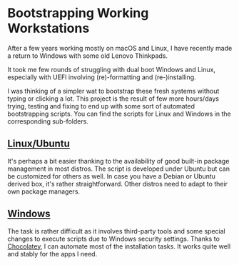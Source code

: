 # Bootstrapping Working Workstations

After a few years working mostly on macOS and Linux, I have recently made a return to Windows with some old Lenovo Thinkpads.

It took me few rounds of struggling with dual boot Windows and Linux, especially with UEFI involving (re)-formatting and (re-)installing.

I was thinking of a simpler wat to bootstrap these fresh systems without typing or clicking a lot.  This project is the result of few more hours/days trying, testing and fixing to end up with some sort of automated bootstrapping scripts. You can find the scripts for Linux and Windows in the corresponding sub-folders.

## [Linux/Ubuntu](linux)

It's perhaps a bit easier thanking to the availability of good built-in package management in most distros. The script is developed under Ubuntu but can be customized for others as well. In case you have a Debian or Ubuntu derived box, it's rather straightforward. Other distros need to adapt to their own package managers.

## [Windows](windows)

The task is rather difficult as it involves third-party tools and some special changes to execute scripts due to Windows security settings. Thanks to [Chocolatey](https://chocolatey.org/), I can automate most of the installation tasks. It works quite well and stably for the apps I need.

